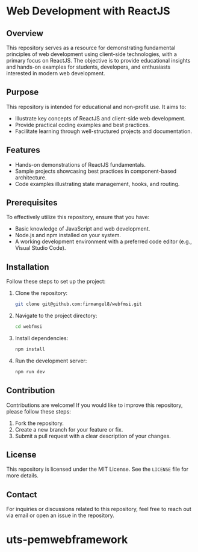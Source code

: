 # Web Development with ReactJS

## Overview
This repository serves as a resource for demonstrating fundamental principles of web development using client-side technologies, with a primary focus on ReactJS. The objective is to provide educational insights and hands-on examples for students, developers, and enthusiasts interested in modern web development.

## Purpose
This repository is intended for educational and non-profit use. It aims to:
- Illustrate key concepts of ReactJS and client-side web development.
- Provide practical coding examples and best practices.
- Facilitate learning through well-structured projects and documentation.

## Features
- Hands-on demonstrations of ReactJS fundamentals.
- Sample projects showcasing best practices in component-based architecture.
- Code examples illustrating state management, hooks, and routing.

## Prerequisites
To effectively utilize this repository, ensure that you have:
- Basic knowledge of JavaScript and web development.
- Node.js and npm installed on your system.
- A working development environment with a preferred code editor (e.g., Visual Studio Code).

## Installation
Follow these steps to set up the project:
1. Clone the repository:
   ```sh
   git clone git@github.com:firmangel8/webfmsi.git
   ```
2. Navigate to the project directory:
   ```sh
   cd webfmsi
   ```
3. Install dependencies:
   ```sh
   npm install
   ```
4. Run the development server:
   ```sh
   npm run dev
   ```

## Contribution
Contributions are welcome! If you would like to improve this repository, please follow these steps:
1. Fork the repository.
2. Create a new branch for your feature or fix.
3. Submit a pull request with a clear description of your changes.

## License
This repository is licensed under the MIT License. See the `LICENSE` file for more details.

## Contact
For inquiries or discussions related to this repository, feel free to reach out via email or open an issue in the repository.
# uts-pemwebframework
